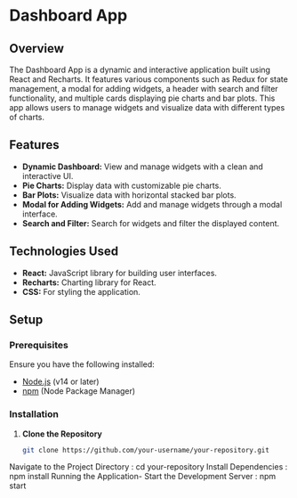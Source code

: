 # Dashboard App

## Overview

The Dashboard App is a dynamic and interactive application built using React and Recharts. It features various components such as Redux for state management, a modal for adding widgets, a header with search and filter functionality, and multiple cards displaying pie charts and bar plots. This app allows users to manage widgets and visualize data with different types of charts.

## Features

- **Dynamic Dashboard:** View and manage widgets with a clean and interactive UI.
- **Pie Charts:** Display data with customizable pie charts.
- **Bar Plots:** Visualize data with horizontal stacked bar plots.
- **Modal for Adding Widgets:** Add and manage widgets through a modal interface.
- **Search and Filter:** Search for widgets and filter the displayed content.

## Technologies Used

- **React:** JavaScript library for building user interfaces.
- **Recharts:** Charting library for React.
- **CSS:** For styling the application.

## Setup

### Prerequisites

Ensure you have the following installed:
- [Node.js](https://nodejs.org/) (v14 or later)
- [npm](https://www.npmjs.com/) (Node Package Manager)

### Installation

1. **Clone the Repository**

   ```sh
   git clone https://github.com/your-username/your-repository.git

Navigate to the Project Directory : cd your-repository
Install Dependencies : npm install
Running the Application- Start the Development Server : npm start

